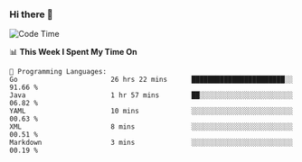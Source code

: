 ### Hi there 👋

<!--
**CrazyCollin/crazycollin** is a ✨ _special_ ✨ repository because its `README.md` (this file) appears on your GitHub profile.

Here are some ideas to get you started:

- 🔭 I’m currently working on ...
- 🌱 I’m currently learning ...
- 👯 I’m looking to collaborate on ...
- 🤔 I’m looking for help with ...
- 💬 Ask me about ...
- 📫 How to reach me: ...
- 😄 Pronouns: ...
- ⚡ Fun fact: ...
-->

<!--START_SECTION:waka-->
![Code Time](http://img.shields.io/badge/Code%20Time-1%2C474%20hrs%2025%20mins-blue)

📊 **This Week I Spent My Time On** 

```text
💬 Programming Languages: 
Go                       26 hrs 22 mins      ███████████████████████░░   91.66 % 
Java                     1 hr 57 mins        ██░░░░░░░░░░░░░░░░░░░░░░░   06.82 % 
YAML                     10 mins             ░░░░░░░░░░░░░░░░░░░░░░░░░   00.63 % 
XML                      8 mins              ░░░░░░░░░░░░░░░░░░░░░░░░░   00.51 % 
Markdown                 3 mins              ░░░░░░░░░░░░░░░░░░░░░░░░░   00.19 % 
```


<!--END_SECTION:waka-->
